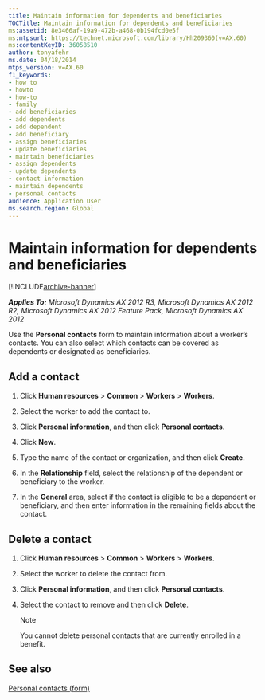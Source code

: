 ```yaml
---
title: Maintain information for dependents and beneficiaries
TOCTitle: Maintain information for dependents and beneficiaries
ms:assetid: 8e3466af-19a9-472b-a468-0b194fcd0e5f
ms:mtpsurl: https://technet.microsoft.com/library/Hh209360(v=AX.60)
ms:contentKeyID: 36058510
author: tonyafehr
ms.date: 04/18/2014
mtps_version: v=AX.60
f1_keywords:
- how to
- howto
- how-to
- family
- add beneficiaries
- add dependents
- add dependent
- add beneficiary
- assign beneficiaries
- update beneficiaries
- maintain beneficiaries
- assign dependents
- update dependents
- contact information
- maintain dependents
- personal contacts
audience: Application User
ms.search.region: Global
---
```


# Maintain information for dependents and beneficiaries 


[!INCLUDE[archive-banner](includes/archive-banner.md)]


_**Applies To:** Microsoft Dynamics AX 2012 R3, Microsoft Dynamics AX 2012 R2, Microsoft Dynamics AX 2012 Feature Pack, Microsoft Dynamics AX 2012_

Use the **Personal contacts** form to maintain information about a worker’s contacts. You can also select which contacts can be covered as dependents or designated as beneficiaries.

## Add a contact

1.  Click **Human resources** \> **Common** \> **Workers** \> **Workers**.

2.  Select the worker to add the contact to.

3.  Click **Personal information**, and then click **Personal contacts**.

4.  Click **New**.

5.  Type the name of the contact or organization, and then click **Create**.

6.  In the **Relationship** field, select the relationship of the dependent or beneficiary to the worker.

7.  In the **General** area, select if the contact is eligible to be a dependent or beneficiary, and then enter information in the remaining fields about the contact.

## Delete a contact

1.  Click **Human resources** \> **Common** \> **Workers** \> **Workers**.

2.  Select the worker to delete the contact from.

3.  Click **Personal information**, and then click **Personal contacts**.

4.  Select the contact to remove and then click **Delete**.
    

    > [!NOTE]
    > <P>You cannot delete personal contacts that are currently enrolled in a benefit.</P>



## See also

[Personal contacts (form)](https://technet.microsoft.com/library/hh242670\(v=ax.60\))

  


